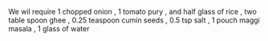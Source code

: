 We wil require 1 chopped onion , 1 tomato pury , and half glass of rice , two table spoon ghee , 0.25 teaspoon cumin seeds , 0.5 tsp salt , 1 pouch maggi masala , 1 glass of water 